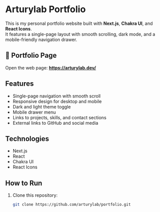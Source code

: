 # Arturylab Portfolio

This is my personal portfolio website built with **Next.js**, **Chakra UI**, and **React Icons**.  
It features a single-page layout with smooth scrolling, dark mode, and a mobile-friendly navigation drawer.

## 💼 Portfolio Page
Open the web page: <a href="https://arturylab.dev/" target="_blank"><strong>https://arturylab.dev/</strong></a>

## Features

- Single-page navigation with smooth scroll
- Responsive design for desktop and mobile
- Dark and light theme toggle
- Mobile drawer menu
- Links to projects, skills, and contact sections
- External links to GitHub and social media

## Technologies

- Next.js
- React
- Chakra UI
- React Icons

## How to Run

1. Clone this repository:
   ```bash
   git clone https://github.com/arturylab/portfolio.git
